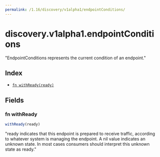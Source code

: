 ```yaml
---
permalink: /1.16/discovery/v1alpha1/endpointConditions/
---
```


# discovery.v1alpha1.endpointConditions

"EndpointConditions represents the current condition of an endpoint."

## Index

* [`fn withReady(ready)`](#fn-withready)

## Fields

### fn withReady

```ts
withReady(ready)
```

"ready indicates that this endpoint is prepared to receive traffic, according to whatever system is managing the endpoint. A nil value indicates an unknown state. In most cases consumers should interpret this unknown state as ready."